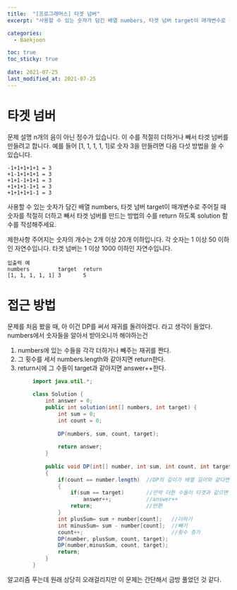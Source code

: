 ```yaml
---
title:  "[프로그래머스] 타겟 넘버"
excerpt: "사용할 수 있는 숫자가 담긴 배열 numbers, 타겟 넘버 target이 매개변수로 주어질 때 숫자를 적절히 더하고 빼서 타겟 넘버를 만드는 방법의 수를 return 하도록 solution 함수를 작성해주세요."

categories:
  - Baekjoon

toc: true
toc_sticky: true
 
date: 2021-07-25
last_modified_at: 2021-07-25
---
```


# 타겟 넘버

문제 설명
n개의 음이 아닌 정수가 있습니다. 이 수를 적절히 더하거나 빼서 타겟 넘버를 만들려고 합니다. 예를 들어 [1, 1, 1, 1, 1]로 숫자 3을 만들려면 다음 다섯 방법을 쓸 수 있습니다.

    -1+1+1+1+1 = 3
    +1-1+1+1+1 = 3
    +1+1-1+1+1 = 3
    +1+1+1-1+1 = 3
    +1+1+1+1-1 = 3

사용할 수 있는 숫자가 담긴 배열 numbers, 타겟 넘버 target이 매개변수로 주어질 때 숫자를 적절히 더하고 빼서 타겟 넘버를 만드는 방법의 수를 return 하도록 solution 함수를 작성해주세요.

제한사항
주어지는 숫자의 개수는 2개 이상 20개 이하입니다.
각 숫자는 1 이상 50 이하인 자연수입니다.
타겟 넘버는 1 이상 1000 이하인 자연수입니다.

    입출력 예
    numbers     	target	return
    [1, 1, 1, 1, 1]	3	    5
    

# 접근 방법
문제를 처음 봤을 때, 아 이건 DP를 써서 재귀를 돌려야겠다. 라고 생각이 들었다. numbers에서 숫자들을 알아서 받아오니까 해야하는건

1. numbers에 있는 수들을 각각 더하거나 빼주는 재귀를 짠다.
2. 그 횟수를 세서 numbers.length와 같아지면 return한다.
3. return시에 그 수들이 target과 같아지면 answer++한다.

```java
        import java.util.*;
        
        class Solution {
            int answer = 0;
            public int solution(int[] numbers, int target) {
                int sum = 0;
                int count = 0;
                
                DP(numbers, sum, count, target);
                
                return answer;
            }
            
            public void DP(int[] number, int sum, int count, int target)
            {
                if(count == number.length)  //DP의 깊이가 배열 길이와 같다면
                {
                    if(sum == target)       //만약 더한 수들이 타겟과 같으면
                        answer++;           //answer++
                    return;                 //반환
                }
                int plusSum= sum + number[count];   //더하기
                int minusSum= sum - number[count];  //빼기
                count++;                            //횟수 증가
                DP(number, plusSum, count, target);
                DP(number,minusSum, count, target);
                return;
            }
        }
```

알고리즘 푸는데 원래 상당히 오래걸리지만 이 문제는 간단해서 금방 풀었던 것 같다.